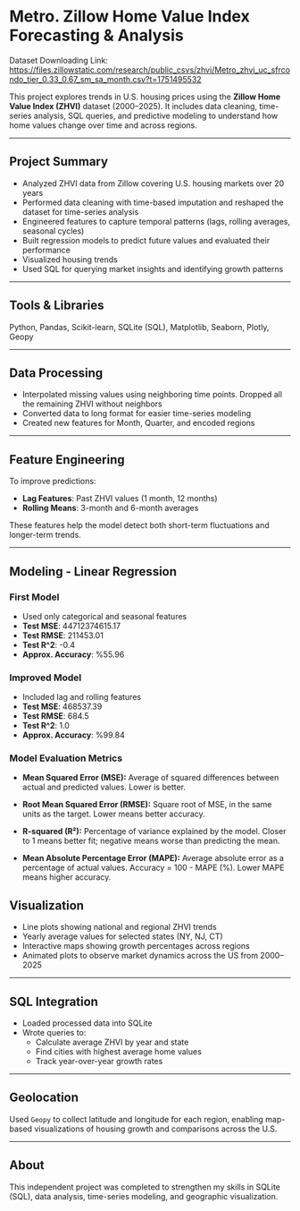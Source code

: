 # Metro. Zillow Home Value Index Forecasting & Analysis
Dataset Downloading Link: https://files.zillowstatic.com/research/public_csvs/zhvi/Metro_zhvi_uc_sfrcondo_tier_0.33_0.67_sm_sa_month.csv?t=1751495532

This project explores trends in U.S. housing prices using the **Zillow Home Value Index (ZHVI)** dataset (2000–2025). It includes data cleaning, time-series analysis, SQL queries, and predictive modeling to understand how home values change over time and across regions.

---

## Project Summary

- Analyzed ZHVI data from Zillow covering U.S. housing markets over 20 years  
- Performed data cleaning with time-based imputation and reshaped the dataset for time-series analysis  
- Engineered features to capture temporal patterns (lags, rolling averages, seasonal cycles)  
- Built regression models to predict future values and evaluated their performance  
- Visualized housing trends 
- Used SQL for querying market insights and identifying growth patterns

---

## Tools & Libraries

Python, Pandas, Scikit-learn, SQLite (SQL), Matplotlib, Seaborn, Plotly, Geopy

---

## Data Processing

- Interpolated missing values using neighboring time points. Dropped all the remaining ZHVI without neighbors
- Converted data to long format for easier time-series modeling  
- Created new features for Month, Quarter, and encoded regions  


---

## Feature Engineering

To improve predictions:
- **Lag Features**: Past ZHVI values (1 month, 12 months)  
- **Rolling Means**: 3-month and 6-month averages  

These features help the model detect both short-term fluctuations and longer-term trends.

---

## Modeling - Linear Regression

### First Model  
- Used only categorical and seasonal features  
- **Test MSE**:  44712374615.17
- **Test RMSE**:  211453.01
- **Test R^2**:  -0.4
- **Approx. Accuracy**:  %55.96

### Improved Model  
- Included lag and rolling features  
- **Test MSE**:  468537.39
- **Test RMSE**:  684.5
- **Test R^2**:  1.0
- **Approx. Accuracy**:  %99.84

### Model Evaluation Metrics

- **Mean Squared Error (MSE):** Average of squared differences between actual and predicted values. Lower is better.  

- **Root Mean Squared Error (RMSE):** Square root of MSE, in the same units as the target. Lower means better accuracy.  

- **R-squared (R²):** Percentage of variance explained by the model. Closer to 1 means better fit; negative means worse than predicting the mean.  

- **Mean Absolute Percentage Error (MAPE):** Average absolute error as a percentage of actual values. Accuracy = 100 - MAPE (%). Lower MAPE means higher accuracy.  

## Visualization

- Line plots showing national and regional ZHVI trends  
- Yearly average values for selected states (NY, NJ, CT)  
- Interactive maps showing growth percentages across regions  
- Animated plots to observe market dynamics across the US from 2000–2025

---

## SQL Integration

- Loaded processed data into SQLite  
- Wrote queries to:
  - Calculate average ZHVI by year and state  
  - Find cities with highest average home values  
  - Track year-over-year growth rates

---

## Geolocation

Used `Geopy` to collect latitude and longitude for each region, enabling map-based visualizations of housing growth and comparisons across the U.S.

---

## About

This independent project was completed to strengthen my skills in SQLite (SQL), data analysis, time-series modeling, and geographic visualization. 
